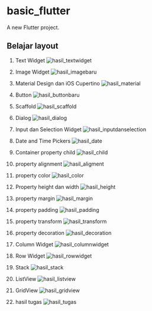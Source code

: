 # basic_flutter

A new Flutter project.

## Belajar layout

1) Text Widget
![hasil_textwidget](https://user-images.githubusercontent.com/84777299/155838211-fc7a978b-4f7a-424a-987b-8bb7b062030e.jpg)

2) Image Widget
![hasil_imagebaru](https://user-images.githubusercontent.com/84777299/155854446-c8d5eb32-d7dc-4947-8627-2fae03fb8900.jpg)

3) Material Design dan iOS Cupertino
![hasil_material](https://user-images.githubusercontent.com/84777299/155838202-e8764ad6-62e7-4d2d-8a8c-7bbde19c9a61.jpg)

4) Button
![hasil_buttonbaru](https://user-images.githubusercontent.com/84777299/155854444-ccb1f603-6aa3-46e4-a52c-572490cc7e63.jpg)

5) Scaffold
![hasil_scaffold](https://user-images.githubusercontent.com/84777299/155838205-50d94c35-20d4-4d31-8bc3-345ac3f44980.jpg)

6) Dialog
![hasil_dialog](https://user-images.githubusercontent.com/84777299/155838184-163a3813-b386-48e1-82df-d667f940d3d9.jpg)

7) Input dan Selection Widget
![hasil_inputdanselection](https://user-images.githubusercontent.com/84777299/155838417-12e23dcc-4747-414e-8dcf-3c7b1760f180.jpg)

8) Date and Time Pickers 
![hasil_date](https://user-images.githubusercontent.com/84777299/155838180-3d51bab5-fa7c-43b4-a816-50469a69276f.jpg)

9) Container property child
![hasil_child](https://user-images.githubusercontent.com/84777299/155838174-7c982c11-9a96-4b0e-b575-c3f82823a1cb.jpg)

10) property alignment
![hasil_aligment](https://user-images.githubusercontent.com/84777299/155838170-eb483bf9-ff5e-48ee-9a74-2bdee67b5bf5.jpg)

11) property color
![hasil_color](https://user-images.githubusercontent.com/84777299/155838176-a0578879-f2b5-4321-87a9-6a31840a48a5.jpg)

12) Property height dan width
![hasil_height](https://user-images.githubusercontent.com/84777299/155838187-46952679-5f0f-42dc-861e-0151417e16ac.jpg)

13) property margin
![hasil_margin](https://user-images.githubusercontent.com/84777299/155838195-eb481182-0f67-49af-8e9d-452c9c7d6c07.jpg)

14) property padding
![hasil_padding](https://user-images.githubusercontent.com/84777299/155838200-7410521f-44aa-4c63-becd-778a3aeace5e.jpg)

15) property transform
![hasil_transform](https://user-images.githubusercontent.com/84777299/155838212-ffa22d04-e889-4abd-a80e-f65cc7d7051f.jpg)

16) property decoration
![hasil_decoration](https://user-images.githubusercontent.com/84777299/155838181-1099df81-2320-4fd5-beb5-d610dc438d0e.jpg)

17) Column Widget
![hasil_columnwidget](https://user-images.githubusercontent.com/84777299/155838179-e28c685c-887c-4424-bacd-dccfe1b401dc.jpg)

18) Row Widget
![hasil_rowwidget](https://user-images.githubusercontent.com/84777299/155838204-1caa1cf5-3817-4943-a924-2c9f99a8eb2e.jpg)

19) Stack
![hasil_stack](https://user-images.githubusercontent.com/84777299/155838209-070a8b37-4cf3-4984-8544-abd5fe566149.jpg)

20) ListView
![hasil_listview](https://user-images.githubusercontent.com/84777299/155838194-08f232a6-88c4-4576-afb8-ba9b05892ea7.jpg)

21) GridView
![hasil_gridview](https://user-images.githubusercontent.com/84777299/155838186-6b989cca-2e5d-4ee8-8dfe-ba3b46085fa0.jpg)

22) hasil tugas
![hasil_tugas](https://user-images.githubusercontent.com/84777299/155838214-8696772b-94c9-45bb-a715-e436cde0a2f1.jpg)